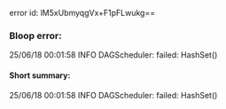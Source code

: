 error id: lM5xUbmyqgVx+F1pFLwukg==
### Bloop error:

25/06/18 00:01:58 INFO DAGScheduler: failed: HashSet()
#### Short summary: 

25/06/18 00:01:58 INFO DAGScheduler: failed: HashSet()